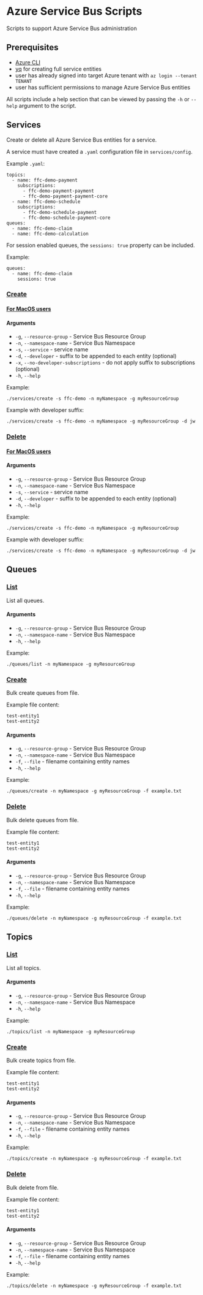 # Azure Service Bus Scripts
Scripts to support Azure Service Bus administration

## Prerequisites
- [Azure CLI](https://docs.microsoft.com/en-us/cli/azure/install-azure-cli)
- [yq](https://github.com/mikefarah/yq) for creating full service entities
- user has already signed into target Azure tenant with `az login --tenant TENANT`
- user has sufficient permissions to manage Azure Service Bus entities

All scripts include a help section that can be viewed by passing the `-h` or `--help` argument to the script.

## Services
Create or delete all Azure Service Bus entities for a service.

A service must have created a `.yaml` configuration file in `services/config`.

Example `.yaml`:

```
topics:
  - name: ffc-demo-payment
    subscriptions:
      - ffc-demo-payment-payment
      - ffc-demo-payment-payment-core
  - name: ffc-demo-schedule
    subscriptions:
      - ffc-demo-schedule-payment
      - ffc-demo-schedule-payment-core
queues:
  - name: ffc-demo-claim
  - name: ffc-demo-calculation
```

For session enabled queues, the `sessions: true` property can be included.

Example:

```
queues:
  - name: ffc-demo-claim
    sessions: true
```

### [Create](services/create)

#### [For MacOS users](/services/macOS/create)

#### Arguments
- `-g`, `--resource-group` - Service Bus Resource Group
- `-n`, `--namespace-name` - Service Bus Namespace
- `-s`, `--service` - service name
- `-d`, `--developer` - suffix to be appended to each entity (optional)
- `-x`, `--no-developer-subscriptions` - do not apply suffix to subscriptions (optional)
- `-h`, `--help`

Example:

`./services/create -s ffc-demo -n myNamespace -g myResourceGroup`

Example with developer suffix:

`./services/create -s ffc-demo -n myNamespace -g myResourceGroup -d jw`

### [Delete](services/delete)

#### [For MacOS users](/services/macOS/delete)

#### Arguments
- `-g`, `--resource-group` - Service Bus Resource Group
- `-n`, `--namespace-name` - Service Bus Namespace
- `-s`, `--service` - service name
- `-d`, `--developer` - suffix to be appended to each entity (optional)
- `-h`, `--help`

Example:

`./services/create -s ffc-demo -n myNamespace -g myResourceGroup`

Example with developer suffix:

`./services/create -s ffc-demo -n myNamespace -g myResourceGroup -d jw`

## Queues
### [List](queues/list)
List all queues.

#### Arguments
- `-g`, `--resource-group` - Service Bus Resource Group
- `-n`, `--namespace-name` - Service Bus Namespace
- `-h`, `--help`

Example:

`./queues/list -n myNamespace -g myResourceGroup`

### [Create](queues/create)
Bulk create queues from file.

Example file content:

```
test-entity1
test-entity2
```

#### Arguments
- `-g`, `--resource-group` - Service Bus Resource Group
- `-n`, `--namespace-name` - Service Bus Namespace
- `-f`, `--file` - filename containing entity names
- `-h`, `--help`

Example:

`./queues/create -n myNamespace -g myResourceGroup -f example.txt`

### [Delete](queues/delete)
Bulk delete queues from file.

Example file content:

```
test-entity1
test-entity2
```

#### Arguments
- `-g`, `--resource-group` - Service Bus Resource Group
- `-n`, `--namespace-name` - Service Bus Namespace
- `-f`, `--file` - filename containing entity names
- `-h`, `--help`

Example:

`./queues/delete -n myNamespace -g myResourceGroup -f example.txt`

## Topics
### [List](topics/list)
List all topics.

#### Arguments
- `-g`, `--resource-group` - Service Bus Resource Group
- `-n`, `--namespace-name` - Service Bus Namespace
- `-h`, `--help`

Example:

`./topics/list -n myNamespace -g myResourceGroup`

### [Create](topics/create)
Bulk create topics from file.

Example file content:

```
test-entity1
test-entity2
```

#### Arguments
- `-g`, `--resource-group` - Service Bus Resource Group
- `-n`, `--namespace-name` - Service Bus Namespace
- `-f`, `--file` - filename containing entity names
- `-h`, `--help`

Example:

`./topics/create -n myNamespace -g myResourceGroup -f example.txt`

### [Delete](topics/delete)
Bulk delete from file.

Example file content:

```
test-entity1
test-entity2
```

#### Arguments
- `-g`, `--resource-group` - Service Bus Resource Group
- `-n`, `--namespace-name` - Service Bus Namespace
- `-f`, `--file` - filename containing entity names
- `-h`, `--help`

Example:

`./topics/delete -n myNamespace -g myResourceGroup -f example.txt`
